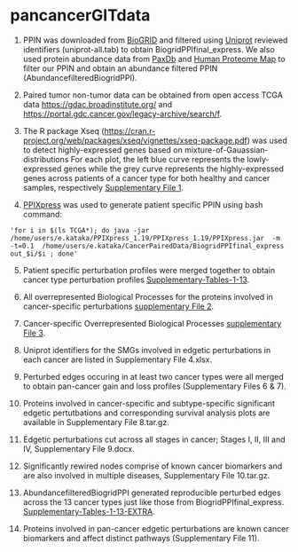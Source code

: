 # pancancerGITdata
1. PPIN was downloaded from [BioGRID](https://thebiogrid.org/download.php) and filtered using [Uniprot](http://www.uniprot.org/) reviewed identifiers (uniprot-all.tab) to obtain BiogridPPIfinal_express. We also used protein abundance data from [PaxDb](http://pax-db.org/species/9606/H.%20sapiens) and [Human Proteome Map](http://www.humanproteomemap.org/) to filter our PPIN and obtain an abundance filtered PPIN (AbundancefilteredBiogridPPI).

2. Paired tumor non-tumor data can be obtained from open access TCGA data <https://gdac.broadinstitute.org/> and <https://portal.gdc.cancer.gov/legacy-archive/search/f>.

3. The R package Xseq (https://cran.r-project.org/web/packages/xseq/vignettes/xseq-package.pdf) was used to detect highly-expressed genes based on mixture-of-Gauassian-distributions For each plot, the left blue curve represents the lowly-expressed genes while the grey curve represents the highly-expressed genes across patients of a cancer type for both healthy and cancer samples, respectively [Supplementary File 1](https://drive.google.com/open?id=1ci6TgK7qMl1fKsulgDsaYWVTGCSK0y-e).

4. [PPIXpress](https://sourceforge.net/projects/ppixpress/) was used to generate patient specific PPIN using bash command: 

```bashscript
'for i in $(ls TCGA*); do java -jar /home/users/e.kataka/PPIXpress_1.19/PPIXpress_1.19/PPIXpress.jar  -m  -t=0.1  /home/users/e.kataka/CancerPairedData/BiogridPPIfinal_express  out_$i/$i ; done'
```
5. Patient specific perturbation profiles were merged together to obtain cancer type perturbation profiles [Supplementary-Tables-1-13](https://drive.google.com/open?id=0Bz3WS2e_jQ6xU09NN19TWTJVSmM).

6. All overrepresented Biological Processes for the proteins involved in cancer-specific perturbations [supplementary File 2](https://drive.google.com/open?id=1WYrNaVupHU9Vp6wkgNZZBe3b4mrvemFi).

7. Cancer-specific Overrepresented Biological Processes [supplementary File 3](https://drive.google.com/open?id=1iw6CKRuch-OGKqo9SkzOkP8OIwsmSefj).

8. Uniprot identifiers for the SMGs involved in edgetic perturbations in each cancer are listed in Supplementary File 4.xlsx.

9. Perturbed edges occuring in at least two cancer types were all merged to obtain pan-cancer gain and loss profiles (Supplementary Files 6 & 7).

9. Proteins involved in cancer-specific and subtype-specific significant edgetic pertutbations and corresponding survival analysis plots are available in Supplementary File 8.tar.gz.

10. Edgetic perturbations cut across all stages in cancer; Stages I, II, III and IV, Supplementary File 9.docx.

11. Significantly rewired nodes comprise of known cancer biomarkers and are also involved in multiple diseases, Supplementary File 10.tar.gz.


10. AbundancefilteredBiogridPPI generated reproducible perturbed edges across the 13 cancer types just like those from BiogridPPIfinal_express. [Supplementary-Tables-1-13-EXTRA]().

11. Proteins involved in pan-cancer edgetic perturbations are known cancer biomarkers and affect distinct pathways (Supplementary File 11). 
